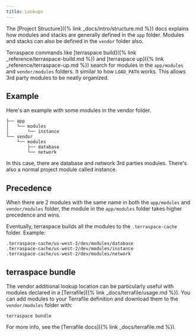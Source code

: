 ```yaml
---
title: Lookups
---
```


The [Project Structure]({% link _docs/intro/structure.md %}) docs explains how modules and stacks are generally defined in the `app` folder. Modules and stacks can also be defined in the `vendor` folder also.

Terraspace commands like [terraspace build]({% link _reference/terraspace-build.md %}) and [terraspace up]({% link _reference/terraspace-up.md %}) search for modules in the `app/modules` and `vendor/modules` folders. It similar to how `LOAD_PATH` works. This allows 3rd party modules to be neatly organized.

## Example

Here's an example with some modules in the vendor folder.

    ├── app
    │   └── modules
    │       └── instance
    └── vendor
        └── modules
            ├── database
            └── network

In this case, there are database and network 3rd parties modules. There's also a normal project module called instance.

## Precedence

When there are 2 modules with the same name in both the `app/modules` and `vendor/modules` folder, the module in the `app/modules` folder takes higher precedence and wins.

Eventually, terraspace builds all the modules to the `.terraspace-cache` folder. Example:

    .terraspace-cache/us-west-2/dev/modules/database
    .terraspace-cache/us-west-2/dev/modules/instance
    .terraspace-cache/us-west-2/dev/modules/network

## terraspace bundle

The vendor additional lookup location can be particularly useful with modules declared in a [Terrafile]({% link _docs/terrafile/usage.md %}). You can add modules to your Terrafile definition and download them to the `vendor/modules` folder with:

    terraspace bundle

For more info, see the [Terrafile docs]({% link _docs/terrafile.md %}).
